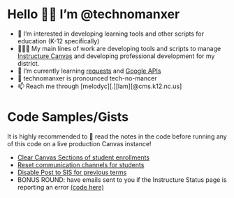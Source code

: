 # Hello 👋🏼 I’m @technomanxer

- 👀 I’m interested in developing learning tools and other scripts for education (K-12 specifically)
- 👩🏻‍🏫 My main lines of work are developing tools and scripts to manage [Instructure Canvas](https://github.com/instructure/canvas-lms) and developing professional development for my district.
- 🌱 I’m currently learning [requests](https://github.com/psf/requests) and [Google APIs](https://github.com/googleapis/google-api-python-client)
- 📣 technomanxer is pronounced tech-no-mancer
- 📫 Reach me through [melodyc][.][lam][@cms.k12.nc.us]

# Code Samples/Gists
It is highly recommended to 📖 read the notes in the code before running any of this code on a live production Canvas instance!
- [Clear Canvas Sections of student enrollments](https://gist.github.com/technomanxer/f6ce1b5854e7ba29dcfb34726c387230)
- [Reset communication channels for students](https://gist.github.com/technomanxer/739214406634ec2d1f000411696eda80)
- [Disable Post to SIS for previous terms](https://gist.github.com/technomanxer/99bea65528977434aa21f78153a3a272)
- BONUS ROUND: have emails sent to you if the Instructure Status page is reporting an error [(code here)](https://gist.github.com/technomanxer/aae26748d3e46d4b6f5ad1010435aa4a)

<!---
technomanxer/technomanxer is a ✨ special ✨ repository because its `README.md` (this file) appears on your GitHub profile.
You can click the Preview link to take a look at your changes.
--->
